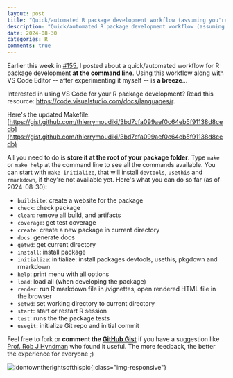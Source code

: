 ```yaml
---
layout: post
title: "Quick/automated R package development workflow (assuming you're using macOS or Linux) Part2"
description: "Quick/automated R package development workflow (assuming you're using macOS or Linux) Part2"
date: 2024-08-30
categories: R
comments: true
---
```


Earlier this week in [#155](https://thierrymoudiki.github.io/blog/2024/08/27/r/makefile-r-pkg), I posted about a quick/automated workflow for R package development **at the command line**. Using this workflow along with VS Code Editor -- after experimenting it myself -- is **a breeze**... 

Interested in using VS Code for your R package development? Read this resource: https://code.visualstudio.com/docs/languages/r.

Here's the updated Makefile: [https://gist.github.com/thierrymoudiki/3bd7cfa099aef0c64eb5f91138d8cedb](https://gist.github.com/thierrymoudiki/3bd7cfa099aef0c64eb5f91138d8cedb)

All you need to do is **store it at the root of your package folder**. Type `make` or `make help` at the command line to see all the commands available. You can start with `make initialize`, that will install `devtools`, `usethis` and `rmarkdown`, if they're not available yet. Here's what you can do so far (as of 2024-08-30): 

- `buildsite`: create a website for the package
- `check`: check package
- `clean`: remove all build, and artifacts
- `coverage`: get test coverage
- `create`: create a new package in current directory
- `docs`: generate docs
- `getwd`: get current directory
- `install`: install package
- `initialize`: initialize: install packages devtools, usethis, pkgdown and rmarkdown
- `help`: print menu with all options
- `load`: load all (when developing the package)
- `render`: run R markdown file in /vignettes, open rendered HTML file in the browser
- `setwd`: set working directory to current directory
- `start`: start or restart R session
- `test`: runs the the package tests
- `usegit`: initialize Git repo and initial commit

Feel free to fork or **comment the [GitHub Gist](https://gist.github.com/thierrymoudiki/3bd7cfa099aef0c64eb5f91138d8cedb)** if you have a suggestion like [Prof. Rob J Hyndman](https://robjhyndman.com/) who found it useful. The more feedback, the better the experience for everyone ;) 

![idontowntherightsofthispic]({{base}}/images/2024-08-30/2024-08-30-image1.png){:class="img-responsive"} 

